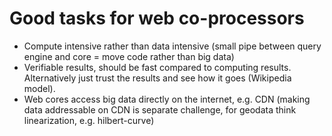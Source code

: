 # Good tasks for web co-processors

* Compute intensive rather than data intensive (small pipe between query engine and core = move code rather than big data)
* Verifiable results, should be fast compared to computing results. Alternatively just trust the results and see how it goes (Wikipedia model).
* Web cores access big data directly on the internet, e.g. CDN (making data addressable on CDN is separate challenge, for geodata think linearization, e.g. hilbert-curve)